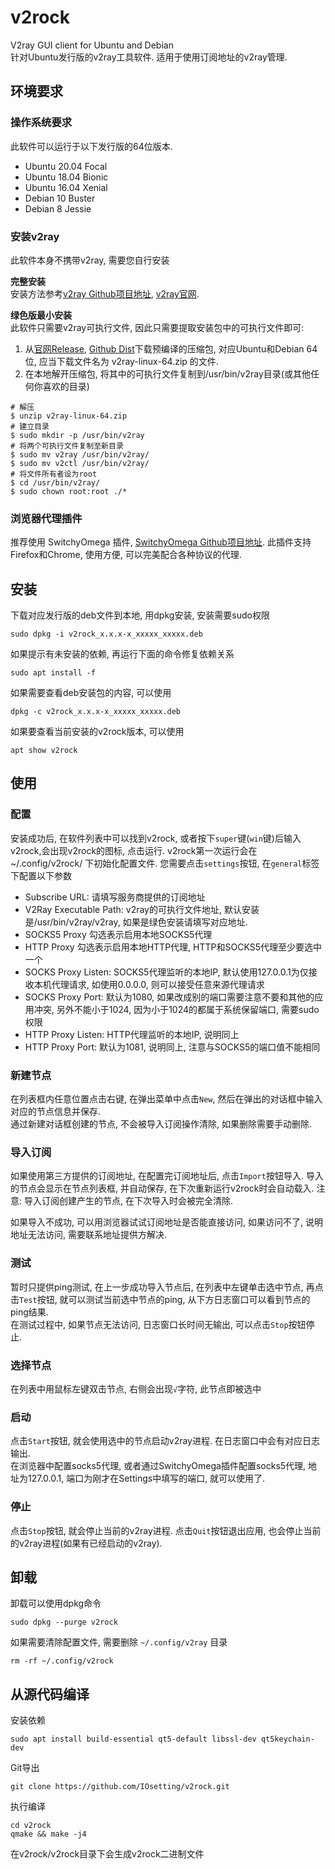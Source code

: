 # v2rock
V2ray GUI client for Ubuntu and Debian  
针对Ubuntu发行版的v2ray工具软件. 适用于使用订阅地址的v2ray管理. 

## 环境要求

### 操作系统要求  
此软件可以运行于以下发行版的64位版本.  
* Ubuntu 20.04 Focal
* Ubuntu 18.04 Bionic
* Ubuntu 16.04 Xenial
* Debian 10 Buster
* Debian 8 Jessie

### 安装v2ray
此软件本身不携带v2ray, 需要您自行安装

**完整安装**  
安装方法参考[v2ray Github项目地址](https://github.com/v2fly/v2ray-core), [v2ray官网](https://www.v2fly.org/).

**绿色版最小安装**  
此软件只需要v2ray可执行文件, 因此只需要提取安装包中的可执行文件即可:  

1. 从[官网Release](https://github.com/v2ray/v2ray-core/releases), [Github Dist](https://github.com/v2ray/dist/)下载预编译的压缩包, 对应Ubuntu和Debian 64位, 应当下载文件名为 v2ray-linux-64.zip 的文件.
2. 在本地解开压缩包, 将其中的可执行文件复制到/usr/bin/v2ray目录(或其他任何你喜欢的目录)
```shell
# 解压
$ unzip v2ray-linux-64.zip
# 建立目录
$ sudo mkdir -p /usr/bin/v2ray
# 将两个可执行文件复制至新目录
$ sudo mv v2ray /usr/bin/v2ray/
$ sudo mv v2ctl /usr/bin/v2ray/
# 将文件所有者设为root
$ cd /usr/bin/v2ray/
$ sudo chown root:root ./*
```

### 浏览器代理插件

推荐使用 SwitchyOmega 插件, [SwitchyOmega Github项目地址](https://github.com/FelisCatus/SwitchyOmega). 此插件支持Firefox和Chrome, 使用方便, 可以完美配合各种协议的代理.  

## 安装

下载对应发行版的deb文件到本地, 用dpkg安装, 安装需要sudo权限
```shell
sudo dpkg -i v2rock_x.x.x-x_xxxxx_xxxxx.deb
```
如果提示有未安装的依赖, 再运行下面的命令修复依赖关系
```shell
sudo apt install -f
```
如果需要查看deb安装包的内容, 可以使用
```shell
dpkg -c v2rock_x.x.x-x_xxxxx_xxxxx.deb
```
如果要查看当前安装的v2rock版本, 可以使用
```shell
apt show v2rock
```

## 使用

### 配置
安装成功后, 在软件列表中可以找到v2rock, 或者按下`super`键(`win`键)后输入v2rock,会出现v2rock的图标, 点击运行. v2rock第一次运行会在 ~/.config/v2rock/ 下初始化配置文件. 您需要点击`settings`按钮, 在`general`标签下配置以下参数  

* Subscribe URL: 请填写服务商提供的订阅地址
* V2Ray Executable Path: v2ray的可执行文件地址, 默认安装是/usr/bin/v2ray/v2ray, 如果是绿色安装请填写对应地址.
* SOCKS5 Proxy 勾选表示启用本地SOCKS5代理
* HTTP Proxy 勾选表示启用本地HTTP代理, HTTP和SOCKS5代理至少要选中一个
* SOCKS Proxy Listen: SOCKS5代理监听的本地IP, 默认使用127.0.0.1为仅接收本机代理请求, 如使用0.0.0.0, 则可以接受任意来源代理请求
* SOCKS Proxy Port: 默认为1080, 如果改成别的端口需要注意不要和其他的应用冲突, 另外不能小于1024, 因为小于1024的都属于系统保留端口, 需要sudo 权限
* HTTP Proxy Listen: HTTP代理监听的本地IP, 说明同上
* HTTP Proxy Port: 默认为1081, 说明同上, 注意与SOCKS5的端口值不能相同

### 新建节点
在列表框内任意位置点击右键, 在弹出菜单中点击`New`, 然后在弹出的对话框中输入对应的节点信息并保存.  
通过新建对话框创建的节点, 不会被导入订阅操作清除, 如果删除需要手动删除.  

### 导入订阅
如果使用第三方提供的订阅地址, 在配置完订阅地址后, 点击`Import`按钮导入. 导入的节点会显示在节点列表框, 并自动保存, 在下次重新运行v2rock时会自动载入. 注意: 导入订阅创建产生的节点, 在下次导入时会被完全清除.  

如果导入不成功, 可以用浏览器试试订阅地址是否能直接访问, 如果访问不了, 说明地址无法访问, 需要联系地址提供方解决.  

### 测试
暂时只提供ping测试, 在上一步成功导入节点后, 在列表中左键单击选中节点, 再点击`Test`按钮, 就可以测试当前选中节点的ping, 从下方日志窗口可以看到节点的ping结果.  
在测试过程中, 如果节点无法访问, 日志窗口长时间无输出, 可以点击`Stop`按钮停止.

### 选择节点
在列表中用鼠标左键双击节点, 右侧会出现`√`字符, 此节点即被选中

### 启动
点击`Start`按钮, 就会使用选中的节点启动v2ray进程. 在日志窗口中会有对应日志输出.  
在浏览器中配置socks5代理, 或者通过SwitchyOmega插件配置socks5代理, 地址为127.0.0.1, 端口为刚才在Settings中填写的端口, 就可以使用了.

### 停止
点击`Stop`按钮, 就会停止当前的v2ray进程. 点击`Quit`按钮退出应用, 也会停止当前的v2ray进程(如果有已经启动的v2ray).

## 卸载
卸载可以使用dpkg命令  
```shell
sudo dpkg --purge v2rock
```
如果需要清除配置文件, 需要删除 `~/.config/v2ray` 目录
```shell
rm -rf ~/.config/v2rock
```

## 从源代码编译
安装依赖  
```shell
sudo apt install build-essential qt5-default libssl-dev qt5keychain-dev
```
Git导出  
```shell
git clone https://github.com/IOsetting/v2rock.git
```
执行编译
```shell
cd v2rock
qmake && make -j4
```
在v2rock/v2rock目录下会生成v2rock二进制文件
